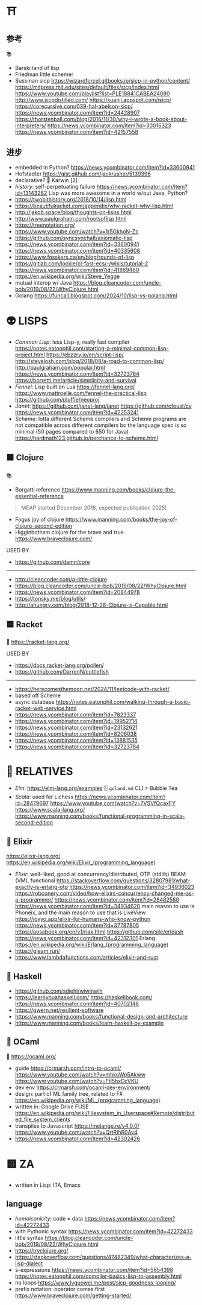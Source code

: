 # ⛩️

## 参考

📚
* Barski land of lisp
* Friedman little schemer
* Sussman sicp https://wizardforcel.gitbooks.io/sicp-in-python/content/ https://mitpress.mit.edu/sites/default/files/sicp/index.html https://www.youtube.com/playlist?list=PLE18841CABEA24090 http://www.sicpdistilled.com/ https://xuanji.appspot.com/isicp/ https://corecursive.com/039-hal-abelson-sicp/ https://news.ycombinator.com/item?id=24428907 https://thorstenball.com/blog/2016/11/30/why-i-wrote-a-book-about-interpreters/ https://news.ycombinator.com/item?id=30016323 https://news.ycombinator.com/item?id=42157558

## 进步

* embedded in Python? https://news.ycombinator.com/item?id=33600941
* Hofstadter https://gist.github.com/jackrusher/5139396
* declarative? 📙 Karwin [2]
* _history_: self-perpetuating failure https://news.ycombinator.com/item?id=13143282 Lisp was more awesome in a world w/out Java, Python?
* https://twobithistory.org/2018/10/14/lisp.html
* https://beautifulracket.com/appendix/why-racket-why-lisp.html
* http://jakob.space/blog/thoughts-on-lisps.html
* http://www.paulgraham.com/rootsoflisp.html
* https://treenotation.org/
* https://www.youtube.com/watch?v=1r5GkhoN-Zc
* https://github.com/syncsynchalt/axiomatic-lisp
* https://news.ycombinator.com/item?id=33600941
* https://news.ycombinator.com/item?id=40335608
* https://www.fosskers.ca/en/blog/rounds-of-lisp
* https://gitlab.com/lockie/cl-fast-ecs/-/wikis/tutorial-2 https://news.ycombinator.com/item?id=41869460
* https://en.wikipedia.org/wiki/Steve_Yegge
* mutual interop w/ Java https://blog.cleancoder.com/uncle-bob/2019/08/22/WhyClojure.html
* Golang https://funcall.blogspot.com/2024/10/lisp-vs-golang.html

# 👽 LISPS

* _Common Lisp_: less Lisp-y, really fast compiler https://notes.eatonphil.com/starting-a-minimal-common-lisp-project.html https://ebzzry.io/en/script-lisp/ http://stevelosh.com/blog/2018/08/a-road-to-common-lisp/ http://paulgraham.com/popular.html https://news.ycombinator.com/item?id=32723784 https://borretti.me/article/simplicity-and-survival
* _Fennel_: Lisp built on Lua https://fennel-lang.org/ https://www.mattroelle.com/fennel-the-practical-lisp https://github.com/pluffie/neoproj
* _Janet_: https://github.com/janet-lang/janet https://github.com/cfoust/cy https://news.ycombinator.com/item?id=42253241
* _Scheme_: lotta different Scheme compilers and Scheme programs are not compatible across different compilers bc the language spec is so minimal (50 pages compared to 650 for Java) https://hardmath123.github.io/perchance-to-scheme.html 

## 🟩 Clojure

📚
* Borgatti reference https://www.manning.com/books/clojure-the-essential-reference
> MEAP started December 2016, expected publication 2025!
* Fogus joy of clojure https://www.manning.com/books/the-joy-of-clojure-second-edition
* Higginbotham clojure for the brave and true https://www.braveclojure.com/

USED BY
* https://github.com/damn/core

---

* http://cleancoder.com/a-little-clojure
* https://blog.cleancoder.com/uncle-bob/2019/08/22/WhyClojure.html
* https://news.ycombinator.com/item?id=20844978
* https://tonsky.me/blog/utils/
* http://ahungry.com/blog/2018-12-26-Clojure-is-Capable.html

## 🟦 Racket

📜 https://racket-lang.org/

USED BY
* https://docs.racket-lang.org/pollen/
* https://github.com/DarrenN/cuttlefish

---

* https://herecomesthemoon.net/2024/11/leetcode-with-racket/
* based off Scheme
* async database https://notes.eatonphil.com/walking-through-a-basic-racket-web-service.html
* https://news.ycombinator.com/item?id=7823337
* https://news.ycombinator.com/item?id=19952714
* https://news.ycombinator.com/item?id=23132621
* https://news.ycombinator.com/item?id=8206038
* https://news.ycombinator.com/item?id=13881535
* https://news.ycombinator.com/item?id=32723784

# 🦑 RELATIVES

* _Elm_: https://elm-lang.org/examples 🗄️ `goland.md` CLI > Bubble Tea
* _Scala_: used for Lichess https://news.ycombinator.com/item?id=28479697 https://www.youtube.com/watch?v=7VSVfQcaxFY https://www.scala-lang.org/ https://www.manning.com/books/functional-programming-in-scala-second-edition

## 👾 Elixir

https://elixir-lang.org/
https://en.wikipedia.org/wiki/Elixir_(programming_language)
* _Elixir_: well-liked, good at concurrency/distributed, OTP (stdlib) BEAM (VM), functional https://stackoverflow.com/questions/32807981/what-exactly-is-erlang-otp https://news.ycombinator.com/item?id=34936023 https://robconery.com/video/how-elixirs-concurrency-changed-me-as-a-programmer/ https://news.ycombinator.com/item?id=28482580 https://news.ycombinator.com/item?id=34934620 main reason to use is Phoneix, and the main reason to use that is LiveView https://joyyo.app/elixir-for-humans-who-know-python https://news.ycombinator.com/item?id=37787805 https://aosabook.org/en/v1/riak.html https://github.com/sile/erldash https://news.ycombinator.com/item?id=42312301 Erlang https://en.wikipedia.org/wiki/Erlang_(programming_language)
* https://gleam.run/
* https://www.lambdafunctions.com/articles/elixir-and-rust

## 🐘 Haskell

* https://github.com/sdiehl/wiwinwlh
* https://learnyouahaskell.com/ https://haskellbook.com/ https://news.ycombinator.com/item?id=40702146
* https://gwern.net/resilient-software
* https://www.manning.com/books/functional-design-and-architecture
* https://www.manning.com/books/learn-haskell-by-example

## 🐪 OCaml

📜 https://ocaml.org/

* guide https://crmarsh.com/intro-to-ocaml/ https://www.youtube.com/watch?v=mhkoWp5Akww https://www.youtube.com/watch?v=FtI5hxDcVKU
* dev env https://crmarsh.com/ocaml-dev-environment/
* design: part of ML family tree, related to F# https://en.wikipedia.org/wiki/ML_(programming_language)
* written in: Google Drive FUSE https://en.wikipedia.org/wiki/Filesystem_in_Userspace#Remote/distributed_file_system_clients
* transpiles to Javascript https://melange.re/v4.0.0/ https://www.youtube.com/watch?v=QrtRihR0Av4
* https://news.ycombinator.com/item?id=42302426

# 🟨 ZA

* written in Lisp: ITA, Emacs

## language

* _homoiconicity_: code = data https://news.ycombinator.com/item?id=42272433
* with Pythonic syntax https://news.ycombinator.com/item?id=42272433
* little syntax https://blog.cleancoder.com/uncle-bob/2019/08/22/WhyClojure.html
* https://tryclojure.org/
* https://stackoverflow.com/questions/47482349/what-characterizes-a-lisp-dialect
* s-expressions https://news.ycombinator.com/item?id=5654398 https://notes.eatonphil.com/compiler-basics-lisp-to-assembly.html
* no loops https://www.lvguowei.me/post/sicp-goodness-looping/
* prefix notation: operator comes first https://www.braveclojure.com/getting-started/
